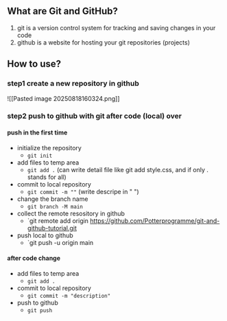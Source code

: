 ## What are Git and GitHub?
1. git is a version control system for tracking and saving changes in your code
2. github is a website for hosting your git repositories (projects)

## How to use?
### step1 create a new repository in github
![[Pasted image 20250818160324.png]]
### step2 push to github with git after code (local) over
#### push in the first time
*  initialize the repository
	* `git init`
* add files to temp area
	* `git add .` (can write detail file like git add style.css, and if only . stands for all)
* commit to local repository
	* `git commit -m ""` (write descripe in " ")
* change the branch name
	* `git branch -M main`
* collect the remote resository in github
	* `git remote add origin https://github.com/Potterprogramme/git-and-github-tutorial.git
* push local to github
	* `git push -u origin main
#### after code change
* add files to temp area
	* `git add .`
* commit to local repository
	* `git commit -m "description"`
* push to github
	* `git push`
